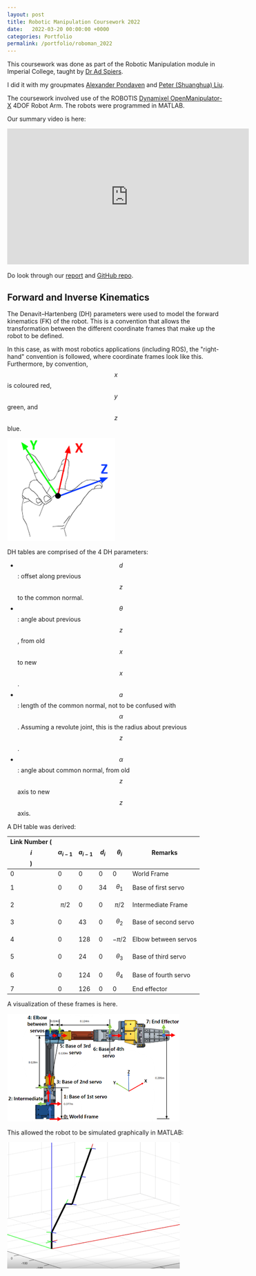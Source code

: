 ```yaml
---
layout: post
title: Robotic Manipulation Coursework 2022
date:   2022-03-20 00:00:00 +0000
categories: Portfolio
permalink: /portfolio/roboman_2022
---
```


This coursework was done as part of the Robotic Manipulation module in Imperial College, taught by [Dr Ad Spiers](https://www.linkedin.com/in/ad-spiers-37228027/).

I did it with my groupmates [Alexander Pondaven](https://github.com/alexpondaven) and [Peter (Shuanghua) Liu](https://github.com/shl2019).

The coursework involved use of the ROBOTIS [Dynamixel OpenManipulator-X](https://emanual.robotis.com/docs/en/platform/openmanipulator_x/overview/) 4DOF Robot Arm. The robots were programmed in MATLAB.

Our summary video is here:
<iframe width="560" height="315" src="https://www.youtube.com/embed/YnikLz3zWbM" title="YouTube video player" frameborder="0" allow="accelerometer; autoplay; clipboard-write; encrypted-media; gyroscope; picture-in-picture" allowfullscreen></iframe>

Do look through our [report](https://github.com/alexpondaven/RoboMan/blob/main/RM%20Report%20-%20BOB.pdf) and [GitHub repo](https://github.com/alexpondaven/RoboMan).

## Forward and Inverse Kinematics

The Denavit–Hartenberg (DH) parameters were used to model the forward kinematics (FK) of the robot. This is a convention that allows the transformation between the different coordinate frames that make up the robot to be defined.

In this case, as with most robotics applications (including ROS), the "right-hand" convention is followed, where coordinate frames look like this. Furthermore, by convention, $$x$$ is coloured red, $$y$$ green, and $$z$$ blue.
<p align="left"> <img width="250" src="../assets/RoboMan/rh_rule.png"> </p>

DH tables are comprised of the 4 DH parameters:
- $$d$$: offset along previous $$z$$ to the common normal.
- $$\theta$$: angle about previous $$z$$, from old $$x$$ to new $$x$$.
- $$a$$: length of the common normal, not to be confused with $$\alpha$$. Assuming a revolute joint, this is the radius about previous $$z$$.
- $$\alpha$$: angle about common normal, from old $$z$$ axis to new $$z$$ axis.

A DH table was derived: 

| Link Number ($$i$$) 	| $$\alpha_{i-1}$$ 	| $$a_{i-1}$$ 	| $$d_i$$ 	| $$\theta_i$$ 	| Remarks 	|
| ---	| ---	| ---	| ---	| ---	| ---	|
| 0 	| 0 	| 0 	| 0 	| 0 	| World Frame 	|
| 1 	| 0 	| 0 	| 34 	| $$\theta_1$$ 	| Base of first servo 	|
| 2 	| $$\pi/2$$ 	| 0 	| 0 	| $$\pi/2$$ 	| Intermediate Frame 	|
| 3 	| 0 	| 43 	| 0 	| $$\theta_2$$ 	| Base of second servo 	|
| 4 	| 0 	| 128 	| 0 	| $$-\pi/2$$ 	| Elbow between servos 	|
| 5 	| 0 	| 24 	| 0 	| $$\theta_3$$ 	| Base of third servo 	|
| 6 	| 0 	| 124 	| 0 	| $$\theta_4$$ 	| Base of fourth servo 	|
| 7 	| 0 	| 126 	| 0 	| 0 	| End effector 	|

A visualization of these frames is here.
<p align="left"> <img width="400" src="../assets/RoboMan/roboT1coordassign.PNG"> </p>

This allowed the robot to be simulated graphically in MATLAB:
<p align="left"> <img width="400" src="../assets/RoboMan/roboT1bframes.PNG"> </p>
